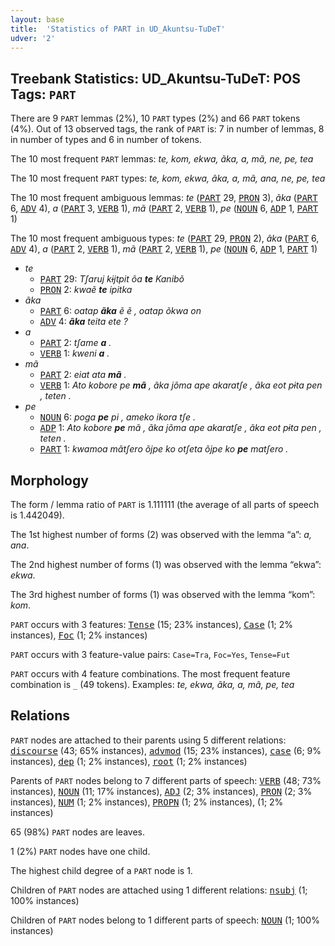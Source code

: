 ```yaml
---
layout: base
title:  'Statistics of PART in UD_Akuntsu-TuDeT'
udver: '2'
---
```


## Treebank Statistics: UD_Akuntsu-TuDeT: POS Tags: `PART`

There are 9 `PART` lemmas (2%), 10 `PART` types (2%) and 66 `PART` tokens (4%).
Out of 13 observed tags, the rank of `PART` is: 7 in number of lemmas, 8 in number of types and 6 in number of tokens.

The 10 most frequent `PART` lemmas: <em>te, kom, ekwa, ãka, a, mã, ne, pe, tea</em>

The 10 most frequent `PART` types:  <em>te, kom, ekwa, ãka, a, mã, ana, ne, pe, tea</em>

The 10 most frequent ambiguous lemmas: <em>te</em> (<tt><a href="aqz_tudet-pos-PART.html">PART</a></tt> 29, <tt><a href="aqz_tudet-pos-PRON.html">PRON</a></tt> 3), <em>ãka</em> (<tt><a href="aqz_tudet-pos-PART.html">PART</a></tt> 6, <tt><a href="aqz_tudet-pos-ADV.html">ADV</a></tt> 4), <em>a</em> (<tt><a href="aqz_tudet-pos-PART.html">PART</a></tt> 3, <tt><a href="aqz_tudet-pos-VERB.html">VERB</a></tt> 1), <em>mã</em> (<tt><a href="aqz_tudet-pos-PART.html">PART</a></tt> 2, <tt><a href="aqz_tudet-pos-VERB.html">VERB</a></tt> 1), <em>pe</em> (<tt><a href="aqz_tudet-pos-NOUN.html">NOUN</a></tt> 6, <tt><a href="aqz_tudet-pos-ADP.html">ADP</a></tt> 1, <tt><a href="aqz_tudet-pos-PART.html">PART</a></tt> 1)

The 10 most frequent ambiguous types:  <em>te</em> (<tt><a href="aqz_tudet-pos-PART.html">PART</a></tt> 29, <tt><a href="aqz_tudet-pos-PRON.html">PRON</a></tt> 2), <em>ãka</em> (<tt><a href="aqz_tudet-pos-PART.html">PART</a></tt> 6, <tt><a href="aqz_tudet-pos-ADV.html">ADV</a></tt> 4), <em>a</em> (<tt><a href="aqz_tudet-pos-PART.html">PART</a></tt> 2, <tt><a href="aqz_tudet-pos-VERB.html">VERB</a></tt> 1), <em>mã</em> (<tt><a href="aqz_tudet-pos-PART.html">PART</a></tt> 2, <tt><a href="aqz_tudet-pos-VERB.html">VERB</a></tt> 1), <em>pe</em> (<tt><a href="aqz_tudet-pos-NOUN.html">NOUN</a></tt> 6, <tt><a href="aqz_tudet-pos-ADP.html">ADP</a></tt> 1, <tt><a href="aqz_tudet-pos-PART.html">PART</a></tt> 1)


* <em>te</em>
  * <tt><a href="aqz_tudet-pos-PART.html">PART</a></tt> 29: <em>Tʃaruj kɨjtpit õa <b>te</b> Kanibõ</em>
  * <tt><a href="aqz_tudet-pos-PRON.html">PRON</a></tt> 2: <em>kwaẽ <b>te</b> ipitka</em>
* <em>ãka</em>
  * <tt><a href="aqz_tudet-pos-PART.html">PART</a></tt> 6: <em>oatap <b>ãka</b> ẽ ẽ , oatap õkwa on</em>
  * <tt><a href="aqz_tudet-pos-ADV.html">ADV</a></tt> 4: <em><b>ãka</b> teita ete ?</em>
* <em>a</em>
  * <tt><a href="aqz_tudet-pos-PART.html">PART</a></tt> 2: <em>tʃame <b>a</b> .</em>
  * <tt><a href="aqz_tudet-pos-VERB.html">VERB</a></tt> 1: <em>kweni <b>a</b> .</em>
* <em>mã</em>
  * <tt><a href="aqz_tudet-pos-PART.html">PART</a></tt> 2: <em>eiat ata <b>mã</b> .</em>
  * <tt><a href="aqz_tudet-pos-VERB.html">VERB</a></tt> 1: <em>Ato kobore pe <b>mã</b> , ãka jõma ape akaratʃe , ãka eot pɨta pen , teten .</em>
* <em>pe</em>
  * <tt><a href="aqz_tudet-pos-NOUN.html">NOUN</a></tt> 6: <em>poga <b>pe</b> pi , ameko ikora tʃe .</em>
  * <tt><a href="aqz_tudet-pos-ADP.html">ADP</a></tt> 1: <em>Ato kobore <b>pe</b> mã , ãka jõma ape akaratʃe , ãka eot pɨta pen , teten .</em>
  * <tt><a href="aqz_tudet-pos-PART.html">PART</a></tt> 1: <em>kwamoa mãtʃero õjpe ko otʃeta õjpe ko <b>pe</b> matʃero .</em>

## Morphology

The form / lemma ratio of `PART` is 1.111111 (the average of all parts of speech is 1.442049).

The 1st highest number of forms (2) was observed with the lemma “a”: <em>a, ana</em>.

The 2nd highest number of forms (1) was observed with the lemma “ekwa”: <em>ekwa</em>.

The 3rd highest number of forms (1) was observed with the lemma “kom”: <em>kom</em>.

`PART` occurs with 3 features: <tt><a href="aqz_tudet-feat-Tense.html">Tense</a></tt> (15; 23% instances), <tt><a href="aqz_tudet-feat-Case.html">Case</a></tt> (1; 2% instances), <tt><a href="aqz_tudet-feat-Foc.html">Foc</a></tt> (1; 2% instances)

`PART` occurs with 3 feature-value pairs: `Case=Tra`, `Foc=Yes`, `Tense=Fut`

`PART` occurs with 4 feature combinations.
The most frequent feature combination is `_` (49 tokens).
Examples: <em>te, ekwa, ãka, a, mã, pe, tea</em>


## Relations

`PART` nodes are attached to their parents using 5 different relations: <tt><a href="aqz_tudet-dep-discourse.html">discourse</a></tt> (43; 65% instances), <tt><a href="aqz_tudet-dep-advmod.html">advmod</a></tt> (15; 23% instances), <tt><a href="aqz_tudet-dep-case.html">case</a></tt> (6; 9% instances), <tt><a href="aqz_tudet-dep-dep.html">dep</a></tt> (1; 2% instances), <tt><a href="aqz_tudet-dep-root.html">root</a></tt> (1; 2% instances)

Parents of `PART` nodes belong to 7 different parts of speech: <tt><a href="aqz_tudet-pos-VERB.html">VERB</a></tt> (48; 73% instances), <tt><a href="aqz_tudet-pos-NOUN.html">NOUN</a></tt> (11; 17% instances), <tt><a href="aqz_tudet-pos-ADJ.html">ADJ</a></tt> (2; 3% instances), <tt><a href="aqz_tudet-pos-PRON.html">PRON</a></tt> (2; 3% instances), <tt><a href="aqz_tudet-pos-NUM.html">NUM</a></tt> (1; 2% instances), <tt><a href="aqz_tudet-pos-PROPN.html">PROPN</a></tt> (1; 2% instances),  (1; 2% instances)

65 (98%) `PART` nodes are leaves.

1 (2%) `PART` nodes have one child.

The highest child degree of a `PART` node is 1.

Children of `PART` nodes are attached using 1 different relations: <tt><a href="aqz_tudet-dep-nsubj.html">nsubj</a></tt> (1; 100% instances)

Children of `PART` nodes belong to 1 different parts of speech: <tt><a href="aqz_tudet-pos-NOUN.html">NOUN</a></tt> (1; 100% instances)

